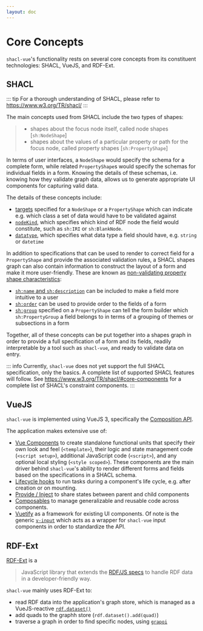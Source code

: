 ```yaml
---
layout: doc
---
```


# Core Concepts

`shacl-vue`'s functionality rests on several core concepts from its constituent technologies: SHACL, VueJS, and RDF-Ext.

## SHACL

::: tip
For a thorough understanding of SHACL, please refer to https://www.w3.org/TR/shacl/
:::

The main concepts used from SHACL include the two types of shapes:

> - shapes about the focus node itself, called node shapes [`sh:NodeShape`]
> - shapes about the values of a particular property or path for the focus node, called property shapes [`sh:PropertyShape`]

In terms of user interfaces, a `NodeShape` would specify the schema for a complete form, while related `PropertyShape`s would specify the schemas for individual fields in a form. Knowing the details of these schemas, i.e. knowing how they validate graph data, allows us to generate appropriate UI components for capturing valid data.

The details of these concepts include:
- [targets](https://www.w3.org/TR/shacl/#targets) specified for a `NodeShape` or a `PropertyShape` which can indicate e.g. which class a set of data would have to be validated against
- [`nodeKind`](https://www.w3.org/TR/shacl/#NodeKindConstraintComponent), which specifies which kind of RDF node the field would constitute, such as `sh:IRI` or `sh:BlankNode`.
- [`datatype`](https://www.w3.org/TR/shacl/#DatatypeConstraintComponent), which specifies what data type a field should have, e.g. `string` or `datetime`

In addition to specifications that can be used to render to correct field for a `PropertyShape` and provide the associated validation rules, a SHACL shapes graph can also contain information to construct the layout of a form and make it more user-friendly. These are known as [non-validating property shape characteristics](https://www.w3.org/TR/shacl/#nonValidation):
- [`sh:name` and `sh:description`](https://www.w3.org/TR/shacl/#name) can be included to make a field more intuitive to a user
- [`sh:order`](https://www.w3.org/TR/shacl/#order) can be used to provide order to the fields of a form
- [`sh:group`](https://www.w3.org/TR/shacl/#group) specified on a `PropertyShape` can tell the form builder which `sh:PropertyGroup` a field belongs to in terms of a grouping of themes or subsections in a form

Together, all of these concepts can be put together into a shapes graph in order to provide a full specification of a form and its fields, readily interpretable by a tool such as `shacl-vue`, and ready to validate data on entry.


::: info
Currently, `shacl-vue` does not yet support the full SHACL specification, only the basics. A complete list of supported SHACL features will follow. See https://www.w3.org/TR/shacl/#core-components for a complete list of SHACL's constraint components.
:::

## VueJS

`shacl-vue` is implemented using VueJS 3, specifically the [Composition API](https://vuejs.org/guide/extras/composition-api-faq.html).

The application makes extensive use of:

- [Vue Components](https://vuejs.org/guide/essentials/component-basics.html) to create standalone functional units that specify their own look and feel (`<template>`), their logic and state management code (`<script setup>`), additional JavaScript code (`<script>`), and any optional local styling (`<style scoped>`). These components are the main driver behind `shacl-vue`'s ability to render different forms and fields based on the specifications in a SHACL schema.
- [Lifecycle hooks](https://vuejs.org/guide/essentials/lifecycle) to run tasks during a component's life cycle, e.g. after creation or on mounting.
- [Provide / Inject](https://vuejs.org/guide/components/provide-inject.html) to share states between parent and child components
- [Composables](https://vuejs.org/guide/reusability/composables.html) to manage generalizable and reusable code across components.
- [Vuetify](https://vuetifyjs.com/en/) as a framework for existing UI components. Of note is the generic [`v-input`](https://vuetifyjs.com/en/components/inputs/#inputs) which acts as a wrapper for `shacl-vue` input components in order to standardize the API.

## RDF-Ext

[RDF-Ext](https://github.com/rdf-ext/rdf-ext) is a

> JavaScript library that extends the [RDF/JS specs](https://rdf.js.org/) to handle RDF data in a developer-friendly way.

`shacl-vue` mainly uses RDF-Ext to:
- read RDF data into the application's graph store, which is managed as a VueJS-reactive [`rdf.dataset()`](https://rdf.js.org/dataset-spec/)
- add quads to the graphh store (`rdf.dataset().add(quad)`)
- traverse a graph in order to find specific nodes, using [`grapoi`](https://github.com/rdf-ext/grapoi)